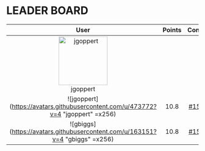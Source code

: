 
# **LEADER BOARD**

| **User** | **Points** | **Contributions** |
| :-------: | :------: | :-------: |
| <img src="https://avatars.githubusercontent.com/u/473772?v=4" alt="jgoppert" width="128" height="128"> <br> jgoppert |  |  |
| ![jgoppert](https://avatars.githubusercontent.com/u/473772?v=4 "jgoppert" =x256)  | 10.8  | [#1513 +10.8](https://github.com/gazebosim/gazebo_test_cases/issues/1513#issuecomment-3222312639)  |
| ![gbiggs](https://avatars.githubusercontent.com/u/163151?v=4 "gbiggs" =x256)  | 10.8  | [#1513 +10.8](https://github.com/gazebosim/gazebo_test_cases/issues/1513#issuecomment-3222437048)  |
